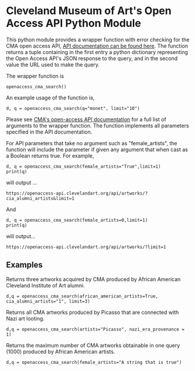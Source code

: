 # Cleveland Museum of Art's Open Access API Python ModuleThis python module provides a wrapper function with error checking for the CMA open access API, [API documentation can be found here](http://openaccess-api.clevelandart.org/). The function returns a tuple containing in the first entry a python dictionary representing the Open Access API's JSON response to the query, and in the second value the URL used to make the query. The wrapper function is 	openaccess_cma_search() An example usage of the function is,	d, q = openaccess_cma_search(q="monet", limit="10") Please see [CMA's open-access API documentation](http://openaccess-api.clevelandart.org/) for a full list of arguments to the wrapper function. The function implements all parameters specified in the API documentation.For API parameters that take no argument such as "female_artists", the function will include the parameter if given any argument that when cast as a Boolean returns true. For example, 	d, q = openaccess_cma_search(female_artists="True",limit=1)	print(q)will output ...	https://openaccess-api.clevelandart.org/api/artworks/?cia_alumni_artists&limit=1And	d, q = openaccess_cma_search(female_artists=0,limit=1)	print(q)will output...	https://openaccess-api.clevelandart.org/api/artworks/?limit=1## ExamplesReturns three artworks acquired by CMA produced by African American Cleveland Institute of Art alumni.	d,q = openaccess_cma_search(african_american_artists=True, cia_alumni_artists="1", limit=3)Returns all CMA artworks produced by Picasso that are connected with Nazi art looting.	d,q = openaccess_cma_search(artists="Picasso", nazi_era_provenance = 1)Returns the maximum number of CMA artworks obtainable in one query (1000) produced by African American artists. 	d,q = openaccess_cma_search(female_artists="A string that is true")